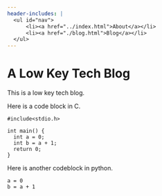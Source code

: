 ```yaml
---
header-includes: |
  <ul id="nav">
      <li><a href="../index.html">About</a></li>
      <li><a href="./blog.html">Blog</a></li>
  </ul>
---
```


# A Low Key Tech Blog

This is a low key tech blog.

Here is a code block in C.

```{.c}
#include<stdio.h>

int main() {
  int a = 0;
  int b = a + 1;
  return 0;
}
```

Here is another codeblock in python.

```{.python}
a = 0
b = a + 1
```
